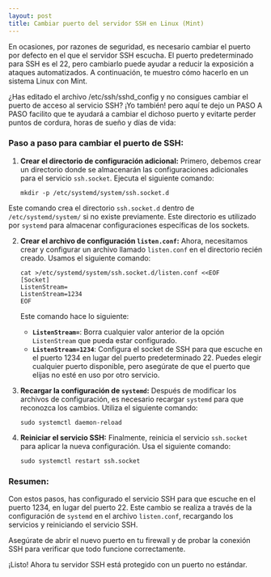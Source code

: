 ```yaml
---
layout: post
title: Cambiar puerto del servidor SSH en Linux (Mint)
---
```


En ocasiones, por razones de seguridad, es necesario cambiar el puerto por defecto en el que el servidor SSH escucha. El puerto predeterminado para SSH es el 22, pero cambiarlo puede ayudar a reducir la exposición a ataques automatizados. A continuación, te muestro cómo hacerlo en un sistema Linux con Mint.

¿Has editado el archivo /etc/ssh/sshd_config y no consigues cambiar el puerto de acceso al servicio SSH? ¡Yo también! pero aquí te dejo un PASO A PASO facilito que te ayudará a cambiar el dichoso puerto y evitarte perder puntos de cordura, horas de sueño y días de vida: 

### Paso a paso para cambiar el puerto de SSH:

1. **Crear el directorio de configuración adicional:**
   Primero, debemos crear un directorio donde se almacenarán las configuraciones adicionales para el servicio `ssh.socket`. Ejecuta el siguiente comando:
   
   ```
   mkdir -p /etc/systemd/system/ssh.socket.d
   ```

Este comando crea el directorio `ssh.socket.d` dentro de `/etc/systemd/system/` si no existe previamente. Este directorio es utilizado por `systemd` para almacenar configuraciones específicas de los sockets.

2. **Crear el archivo de configuración `listen.conf`:** Ahora, necesitamos crear y configurar un archivo llamado `listen.conf` en el directorio recién creado. Usamos el siguiente comando:
    
    ```
    cat >/etc/systemd/system/ssh.socket.d/listen.conf <<EOF
    [Socket]
    ListenStream=
    ListenStream=1234
    EOF
    ```
    
    Este comando hace lo siguiente:
    
    - **`ListenStream=`**: Borra cualquier valor anterior de la opción `ListenStream` que pueda estar configurado.
    - **`ListenStream=1234`**: Configura el socket de SSH para que escuche en el puerto 1234 en lugar del puerto predeterminado 22. Puedes elegir cualquier puerto disponible, pero asegúrate de que el puerto que elijas no esté en uso por otro servicio.
3. **Recargar la configuración de `systemd`:** Después de modificar los archivos de configuración, es necesario recargar `systemd` para que reconozca los cambios. Utiliza el siguiente comando:
    
    ```
    sudo systemctl daemon-reload
    ```
    
4. **Reiniciar el servicio SSH:** Finalmente, reinicia el servicio `ssh.socket` para aplicar la nueva configuración. Usa el siguiente comando:
    
    ```
    sudo systemctl restart ssh.socket
    ```
    

### Resumen:

Con estos pasos, has configurado el servicio SSH para que escuche en el puerto 1234, en lugar del puerto 22. Este cambio se realiza a través de la configuración de `systemd` en el archivo `listen.conf`, recargando los servicios y reiniciando el servicio SSH. 

Asegúrate de abrir el nuevo puerto en tu firewall y de probar la conexión SSH para verificar que todo funcione correctamente.

¡Listo! Ahora tu servidor SSH está protegido con un puerto no estándar.
